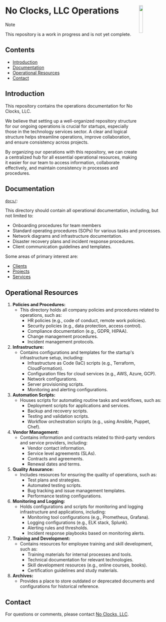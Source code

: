 # No Clocks, LLC Operations <img src="https://raw.githack.com/noclocks/cdn/main/images/logo/PNG/main-logo-white-transparent.png" width="15%" height="15%" align="right">

> [!NOTE]
> This repository is a work in progress and is not yet complete.

## Contents

- [Introduction](#introduction)
- [Documentation](#documentation)
- [Operational Resources](#operational-resources)
- [Contact](#contact)

## Introduction

This repository contains the operations documentation for No Clocks, LLC. 

We believe that setting up a well-organized repository structure for our ongoing operations is crucial for startups, especially those in the technology services sector.
A clear and logical structure helps streamline operations, improve collaboration, and ensure consistency across projects.

By organizing our operations with this repository, we can create a centralized hub for all essential operational resources, 
making it easier for our team to access information, collaborate effectively, and maintain consistency in processes and procedures.

## Documentation

[`docs/`](./docs/):

This directory should contain all operational documentation, including, but not limited to:

- Onboarding procedures for team members
- Standard operating procedures (SOPs) for various tasks and processes.
- Network diagrams and infrastructure documentation.
- Disaster recovery plans and incident response procedures.
- Client communication guidelines and templates.

Some areas of primary interest are:

- [Clients](docs/clients.md)
- [Projects](docs/projects.md)
- [Services](docs/services.md)

## Operational Resources

1.  **Policies and Procedures:**
    -   This directory holds all company policies and procedures related to operations, such as:
        -   HR policies (e.g., code of conduct, remote work policies).
        -   Security policies (e.g., data protection, access control).
        -   Compliance documentation (e.g., GDPR, HIPAA).
        -   Change management procedures.
        -   Incident management protocols.
2.  **Infrastructure:**
    -   Contains configurations and templates for the startup's infrastructure setup, including:
        -   Infrastructure as Code (IaC) scripts (e.g., Terraform, CloudFormation).
        -   Configuration files for cloud services (e.g., AWS, Azure, GCP).
        -   Network configurations.
        -   Server provisioning scripts.
        -   Monitoring and alerting configurations.
3.  **Automation Scripts:**
    -   Houses scripts for automating routine tasks and workflows, such as:
        -   Deployment scripts for applications and services.
        -   Backup and recovery scripts.
        -   Testing and validation scripts.
        -   Workflow orchestration scripts (e.g., using Ansible, Puppet, Chef).
4.  **Vendor Management:**
    -   Contains information and contracts related to third-party vendors and service providers, including:
        -   Vendor contact information.
        -   Service level agreements (SLAs).
        -   Contracts and agreements.
        -   Renewal dates and terms.
5.  **Quality Assurance:**
    -   Includes resources for ensuring the quality of operations, such as:
        -   Test plans and strategies.
        -   Automated testing scripts.
        -   Bug tracking and issue management templates.
        -   Performance testing configurations.
6.  **Monitoring and Logging:**
    -   Holds configurations and scripts for monitoring and logging infrastructure and applications, including:
        -   Monitoring tool configurations (e.g., Prometheus, Grafana).
        -   Logging configurations (e.g., ELK stack, Splunk).
        -   Alerting rules and thresholds.
        -   Incident response playbooks based on monitoring alerts.
7.  **Training and Development:**
    -   Contains resources for employee training and skill development, such as:
        -   Training materials for internal processes and tools.
        -   Technical documentation for relevant technologies.
        -   Skill development resources (e.g., online courses, books).
        -   Certification guidelines and study materials.
8.  **Archives:**
    -   Provides a place to store outdated or deprecated documents and configurations for historical reference.

## Contact

For questions or comments, please contact [No Clocks, LLC](https://www.noclocks.com).

